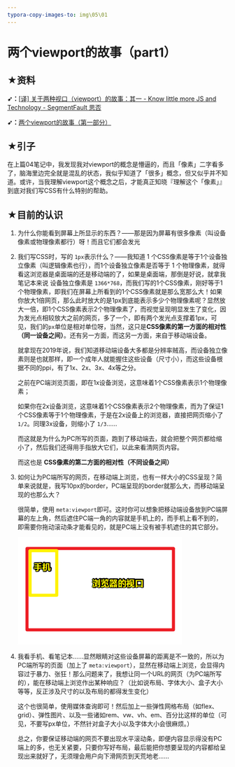```yaml
---
typora-copy-images-to: img\05\01
---
```


# 两个viewport的故事（part1）

## ★资料

**➹：**[[译] 关于两种视口（viewport）的故事：其一 - Know little more JS and Technology - SegmentFault 思否](https://segmentfault.com/a/1190000006837963#articleHeader5)

**➹：**[两个viewport的故事（第一部分）](https://web.archive.org/web/20170705090419/http://weizhifeng.net/viewports.html)

## ★引子

在上篇04笔记中，我发现我对viewport的概念是懵逼的，而且「像素」二字看多了，脑海里边完全就是混乱的状态，我似乎知道了「很多」概念，但又似乎并不知道。或许，当我理解viewport这个概念之后，才能真正知晓『理解这个「像素」』到底对我们写CSS有什么特别的帮助。

## ★目前的认识

1. 为什么你能看到屏幕上所显示的东西？——那是因为屏幕有很多像素（叫设备像素或物理像素都行）呀！而且它们都会发光

2. 我们写CSS时，写的 `1px`表示什么？——我知道 1 个CSS像素是等于1个设备独立像素（叫逻辑像素也行），而1个设备独立像素是否等于 1 个物理像素，就得看这浏览器是桌面端的还是移动端的了，如果是桌面端，那倒是好说，就拿我笔记本来说 设备独立像素是 `1366*768`，而我们写的1个CSS像素，刚好等于1个物理像素，即我们在屏幕上所看到的1个CSS像素就是那么宽那么大！如果你放大1倍网页，那么此时放大的是1px到底能表示多少个物理像素呢？显然放大一倍，即1个CSS像素表示2个物理像素了，而视觉呈现明显发生了变化，因为发光点相较放大之前的网页，多了一个，即有两个发光点支撑着1px，可见，我们的`px`单位是相对单位呀，当然，这只是**CSS像素的第一方面的相对性（同一设备之间）**。还有另一方面，而这另一方面，来自于移动端设备。

   就拿现在2019年说，我们知道移动端设备大多都是分辨率贼高，而设备独立像素则是也就那样，即一个成年人就能握住这些设备（尺寸小），而这些设备根据不同的ppi，有了1x、2x、3x、4x等之分。

   之前在PC端浏览页面，即在1x设备浏览，这意味着1个CSS像素表示1个物理像素；

   如果你在2x设备浏览，这意味着1个CSS像素表示2个物理像素，而为了保证1个CSS像素等于1个物理像素，于是在2x设备上的浏览器，直接把网页缩小了`1/2`。同理3x设备，则缩小了 `1/3`……

   而这就是为什么为PC所写的页面，跑到了移动端去，就会把整个网页都给缩小了，然后我们还得用手指放大它们，以此来看清网页内容。

   而这也是 **CSS像素的第二方面的相对性（不同设备之间）**

3. 如何让为PC端所写的网页，在移动端上浏览，也有一样大小的CSS呈现？简单来说就是，我写10px的border，PC端呈现的border就那么大，而移动端呈现的也那么大？

   很简单，使用 `meta:viewport`即可。这时你可以想象把移动端设备放到PC端屏幕的左上角，然后遮住PC端一角的内容就是手机上的，而手机上看不到的，即需要你拖动滚动条才能看见的，就是PC端上没有被手机遮住的其它部分。

   ![1560314065234](img/05/01/1560314065234.png)

4. 我看手机、看笔记本……显然眼睛对这些设备屏幕的距离是不一致的，所以为PC端所写的页面（加上了 `meta:viewport`），显然在移动端上浏览，会显得内容过于暴力、张狂！那么问题来了，我想让同一个URL的网页（为PC端所写的），能在移动端上浏览作出某种响应？（比如说布局、字体大小、盒子大小等等，反正涉及尺寸的以及布局的都得发生变化）

   这个也很简单，使用媒体查询即可！然后加上一些弹性网格布局（如flex、grid）、弹性图片、以及一些诸如rem、vw、vh、em、百分比这样的单位（可见，不要写px单位，不然针对盒子大小以及字体大小会很麻烦。）

   总之，你要保证移动端的网页不要出现水平滚动条，即便内容显示得没有PC端上的多，也无关紧要，只要你写好布局，最后能把你想要呈现的内容都给呈现出来就好了，无须理会用户向下滑网页到天荒地老……












